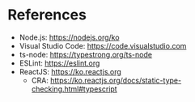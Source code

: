 # References

- Node.js: https://nodejs.org/ko
- Visual Studio Code: https://code.visualstudio.com
- ts-node: https://typestrong.org/ts-node
- ESLint: https://eslint.org
- ReactJS: https://ko.reactjs.org
  - CRA: https://ko.reactjs.org/docs/static-type-checking.html#typescript
